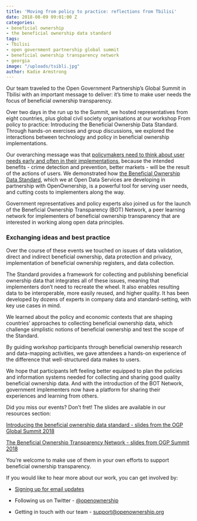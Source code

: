 ```yaml
---
title: 'Moving from policy to practice: reflections from Tbilisi'
date: 2018-08-09 09:01:00 Z
categories:
- beneficial ownership
- the beneficial ownership data standard
tags:
- Tbilisi
- open government partnership global summit
- beneficial ownership transparency network
- georgia
image: "/uploads/tsibli.jpg"
author: Kadie Armstrong
---
```


Our team traveled to the Open Government Partnership’s Global Summit in Tbilisi with an important message to deliver: it’s time to make user needs the focus of beneficial ownership transparency.

Over two days in the run up to the Summit, we hosted representatives from eight countries, plus global civil society organisations at our workshop From policy to practice: Introducing the Beneficial Ownership Data Standard. Through hands-on exercises and group discussions, we explored the interactions between technology and policy in beneficial ownership implementations.

Our overarching message was that [policymakers need to think about user needs early and often in their implementations](https://openownership.org/news/not-just-public-but-useful-the-right-way-to-set-up-a-beneficial-ownership-register/), because the intended benefits - crime detection and prevention, better markets - will be the result of the actions of users. We demonstrated how [the Beneficial Ownership Data Standard](http://standard.openownership.org), which we at Open Data Services are developing in partnership with OpenOwnership, is a powerful tool for serving user needs, and cutting costs to implementers along the way.

Government representatives and policy experts also joined us for the launch of the Beneficial Ownership Transparency (BOT) Network, a peer learning network for implementers of beneficial ownership transparency that are interested in working along open data principles.


### Exchanging ideas and best practice

Over the course of these events we touched on issues of data validation, direct and indirect beneficial ownership, data protection and privacy, implementation of beneficial ownership registers, and data collection.

The Standard provides a framework for collecting and publishing beneficial ownership data that integrates all of these issues, meaning that implementers don’t need to recreate the wheel. It also enables resulting data to be interoperable, more easily reused, and higher quality. It has been developed by dozens of experts in company data and standard-setting, with key use cases in mind.

We learned about the policy and economic contexts that are shaping countries’ approaches to collecting beneficial ownership data, which challenge simplistic notions of beneficial ownership and test the scope of the Standard.

By guiding workshop participants through beneficial ownership research and data-mapping activities, we gave attendees a hands-on experience of the difference that well-structured data makes to users.

We hope that participants left feeling better equipped to plan the policies and information systems needed for collecting and sharing good quality beneficial ownership data. And with the introduction of the BOT Network, government implementers now have a platform for sharing their experiences and learning from others.

Did you miss our events? Don’t fret! The slides are available in our resources section:

[Introducing the beneficial ownership data standard - slides from the OGP Global Summit 2018](https://openownership.org/uploads/Introducing%20the%20beneficial%20ownership%20data%20standard%20-%20slides%20from%20the%20OGP%20Global%20Summit%202018.pdf)

[The Beneficial Ownership Transparency Network - slides from OGP Summit 2018](https://openownership.org/uploads/The%20Beneficial%20Ownership%20Transparency%20Network%20-%20slides%20from%20OGP%20Summit%202018.pdf)

You’re welcome to make use of them in your own efforts to support beneficial ownership transparency.

If you would like to hear more about our work, you can get involved by:

* [Signing up for email updates](https://openownership.org/get-involved/)

* Following us on Twitter - [@openownership](https://twitter.com/OpenOwnership)

* Getting in touch with our team - [support@openownership.org](mailto:support@openownership.org)